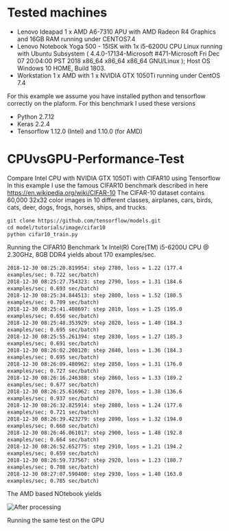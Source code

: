 # Tested machines

- Lenovo Ideapad 1 x AMD A6-7310 APU with AMD Radeon R4 Graphics and 16GB RAM running under CENTOS7.4   
- Lenovo Notebook Yoga 500 - 15ISK with 1x i5-6200U CPU Linux running with Ubuntu Subsystem ( 4.4.0-17134-Microsoft #471-Microsoft Fri Dec 07 20:04:00 PST 2018 x86_64 x86_64 x86_64 GNU/Linux ); Host OS Windows 10 HOME, Build 1803.   
- Workstation 1 x AMD with 1 x NVIDIA GTX 1050Ti  running under CentOS 7.4   



For this example we assume you have installed python and tensorflow correctly on the plaform. For this benchmark I used these versions     
- Python 2.7.12   
- Keras 2.2.4  
- Tensorflow 1.12.0 (Intel)  and 1.10.0 (for AMD)  


# CPUvsGPU-Performance-Test
Compare Intel CPU with NVIDIA GTX 1050Ti with CIFAR10 using Tensorflow
In this example I use the famous CIFAR10 benchmark described in here https://en.wikipedia.org/wiki/CIFAR-10
The CIFAR-10 dataset contains 60,000 32x32 color images in 10 different classes, airplanes, cars, birds, cats, deer, dogs, frogs, horses, ships, and trucks.
```
git clone https://github.com/tensorflow/models.git
cd model/tutorials/image/cifar10
python cifar10_train.py
```

Running the CIFAR10 Benchmark
1x Intel(R) Core(TM) i5-6200U CPU @ 2.30GHz, 8GB DDR4 
 yields about 170 examples/sec.

```
2018-12-30 08:25:20.819954: step 2780, loss = 1.22 (177.4 examples/sec; 0.722 sec/batch)
2018-12-30 08:25:27.754323: step 2790, loss = 1.31 (184.6 examples/sec; 0.693 sec/batch)
2018-12-30 08:25:34.844513: step 2800, loss = 1.52 (180.5 examples/sec; 0.709 sec/batch)
2018-12-30 08:25:41.408697: step 2810, loss = 1.25 (195.0 examples/sec; 0.656 sec/batch)
2018-12-30 08:25:48.353929: step 2820, loss = 1.40 (184.3 examples/sec; 0.695 sec/batch)
2018-12-30 08:25:55.261394: step 2830, loss = 1.27 (185.3 examples/sec; 0.691 sec/batch)
2018-12-30 08:26:02.208120: step 2840, loss = 1.36 (184.3 examples/sec; 0.695 sec/batch)
2018-12-30 08:26:09.480962: step 2850, loss = 1.31 (176.0 examples/sec; 0.727 sec/batch)
2018-12-30 08:26:16.246388: step 2860, loss = 1.33 (189.2 examples/sec; 0.677 sec/batch)
2018-12-30 08:26:25.616962: step 2870, loss = 1.38 (136.6 examples/sec; 0.937 sec/batch)
2018-12-30 08:26:32.825914: step 2880, loss = 1.24 (177.6 examples/sec; 0.721 sec/batch)
2018-12-30 08:26:39.423279: step 2890, loss = 1.32 (194.0 examples/sec; 0.660 sec/batch)
2018-12-30 08:26:46.061017: step 2900, loss = 1.48 (192.8 examples/sec; 0.664 sec/batch)
2018-12-30 08:26:52.652775: step 2910, loss = 1.21 (194.2 examples/sec; 0.659 sec/batch)
2018-12-30 08:26:59.737567: step 2920, loss = 1.23 (180.7 examples/sec; 0.708 sec/batch)
2018-12-30 08:27:07.590400: step 2930, loss = 1.40 (163.0 examples/sec; 0.785 sec/batch)
``` 

The AMD based NOtebook yields

![After processing](<img src="https://github.com/schoenemeyer/CPUvsGPU-Performance-Test/blob/master/cifar10-ideapad110.png" width="252">)


Running the same test on the GPU  

